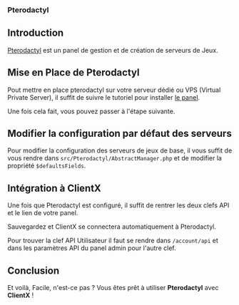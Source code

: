 ### Pterodactyl

## Introduction
[Pterodactyl](https://pterodactyl.io) est un panel de gestion et de création de serveurs de Jeux.

## Mise en Place de Pterodactyl

Pout mettre en place pterodactyl sur votre serveur dédié ou VPS (Virtual Private Server), il suffit de suivre le tutoriel pour installer [le panel](https://pterodactyl.io).

Une fois cela fait, vous pouvez passer à l'étape suivante.

## Modifier la configuration par défaut des serveurs

Pour modifier la configuration des serveurs de jeux de base, il vous suffit de vous rendre dans ```src/Pterodactyl/AbstractManager.php``` et de modifier la propriété ```$defaultsFields```.

## Intégration à ClientX

Une fois que Pterodactyl est configuré, il suffit de rentrer les deux clefs API et le lien de votre panel.

Sauvegardez et ClientX se connectera automatiquement à Pterodactyl.

Pour trouver la clef API Utilisateur il faut se rendre dans ```/account/api``` et dans les paramètres API du panel admin pour l'autre clef.

## Conclusion

Et voilà, Facile, n'est-ce pas ? Vous êtes prêt à utiliser **Pterodactyl** avec **ClientX** ! 
